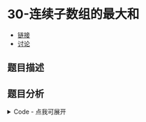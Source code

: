 # 30-连续子数组的最大和

- [链接](https://www.nowcoder.com/practice/459bd355da1549fa8a49e350bf3df484)
- [讨论](https://www.nowcoder.com/questionTerminal/459bd355da1549fa8a49e350bf3df484)

## 题目描述

## 题目分析

<details>
<summary>Code - 点我可展开</summary>

<<<@/books/code/jz/30.cpp

</details>

